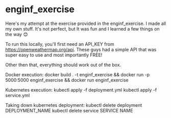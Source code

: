 # enginf_exercise
Here's my attempt at the exercise provided in the enginf_exercise. I made all my own stuff. It's not perfect, but It was fun and I learned a few things on the way 😊

To run this locally, you'll first need an API_KEY from https://openweathermap.org/api. These guys had a simple API that was super easy to use and most importantly FREE!

Other then that, everything should work out of the box. 


Docker execution:
docker build . -t enginf_exercise && docker run -p 5000:5000 enginf_exercise && docker run enginf_exercise

Kubernetes execution:
kubectl apply -f deployment.yml
kubectl apply -f service.yml

Taking down kubernetes deployment:
kubectl delete deployment DEPLOYMENT_NAME
kubectl delete service SERVICE NAME

